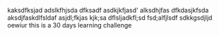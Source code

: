 kaksdfksjad
adslkfhjsda
dfksadf
asdkjkfjasd'
alksdhjfas
dfkdasjkfsda
aksdjfaskdlfsldaf
asjdl;fkjas
kjk;sa
dflsljadkfl;sd
fsd;alfjlsdf
sdkkgsdjljd
oewiur
this is a 30 days learning challenge
